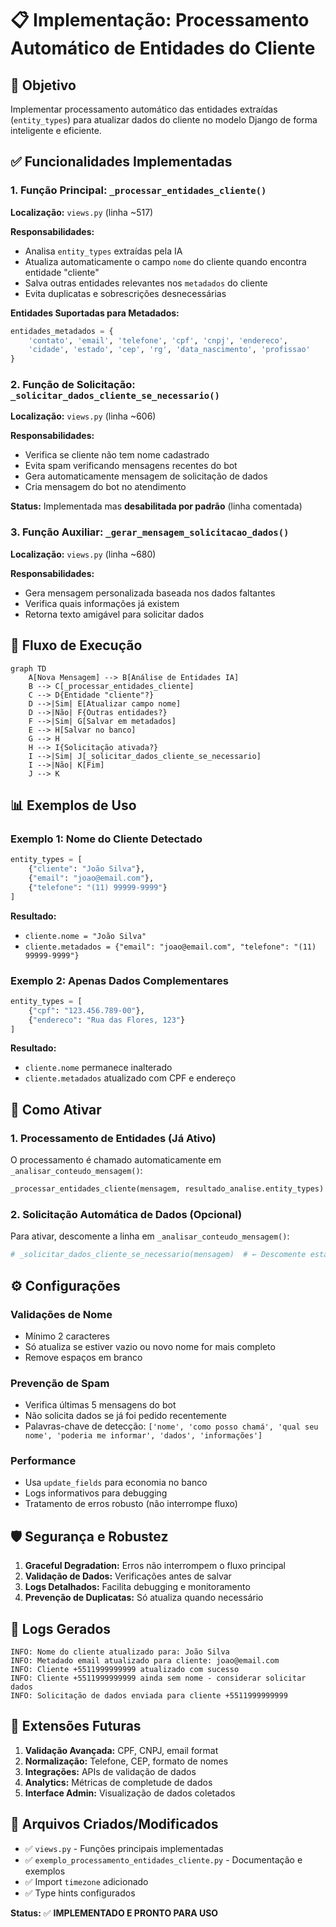 # 📋 Implementação: Processamento Automático de Entidades do Cliente

## 🎯 Objetivo
Implementar processamento automático das entidades extraídas (`entity_types`) para atualizar dados do cliente no modelo Django de forma inteligente e eficiente.

## ✅ Funcionalidades Implementadas

### 1. **Função Principal: `_processar_entidades_cliente()`**
**Localização:** `views.py` (linha ~517)

**Responsabilidades:**
- Analisa `entity_types` extraídas pela IA
- Atualiza automaticamente o campo `nome` do cliente quando encontra entidade "cliente"
- Salva outras entidades relevantes nos `metadados` do cliente
- Evita duplicatas e sobrescrições desnecessárias

**Entidades Suportadas para Metadados:**
```python
entidades_metadados = {
    'contato', 'email', 'telefone', 'cpf', 'cnpj', 'endereco', 
    'cidade', 'estado', 'cep', 'rg', 'data_nascimento', 'profissao'
}
```

### 2. **Função de Solicitação: `_solicitar_dados_cliente_se_necessario()`**
**Localização:** `views.py` (linha ~606)

**Responsabilidades:**
- Verifica se cliente não tem nome cadastrado
- Evita spam verificando mensagens recentes do bot
- Gera automaticamente mensagem de solicitação de dados
- Cria mensagem do bot no atendimento

**Status:** Implementada mas **desabilitada por padrão** (linha comentada)

### 3. **Função Auxiliar: `_gerar_mensagem_solicitacao_dados()`**
**Localização:** `views.py` (linha ~680)

**Responsabilidades:**
- Gera mensagem personalizada baseada nos dados faltantes
- Verifica quais informações já existem
- Retorna texto amigável para solicitar dados

## 🔄 Fluxo de Execução

```mermaid
graph TD
    A[Nova Mensagem] --> B[Análise de Entidades IA]
    B --> C[_processar_entidades_cliente]
    C --> D{Entidade "cliente"?}
    D -->|Sim| E[Atualizar campo nome]
    D -->|Não| F{Outras entidades?}
    F -->|Sim| G[Salvar em metadados]
    E --> H[Salvar no banco]
    G --> H
    H --> I{Solicitação ativada?}
    I -->|Sim| J[_solicitar_dados_cliente_se_necessario]
    I -->|Não| K[Fim]
    J --> K
```

## 📊 Exemplos de Uso

### Exemplo 1: Nome do Cliente Detectado
```python
entity_types = [
    {"cliente": "João Silva"},
    {"email": "joao@email.com"},
    {"telefone": "(11) 99999-9999"}
]
```
**Resultado:**
- `cliente.nome = "João Silva"`
- `cliente.metadados = {"email": "joao@email.com", "telefone": "(11) 99999-9999"}`

### Exemplo 2: Apenas Dados Complementares
```python
entity_types = [
    {"cpf": "123.456.789-00"},
    {"endereco": "Rua das Flores, 123"}
]
```
**Resultado:**
- `cliente.nome` permanece inalterado
- `cliente.metadados` atualizado com CPF e endereço

## 🚀 Como Ativar

### 1. Processamento de Entidades (Já Ativo)
O processamento é chamado automaticamente em `_analisar_conteudo_mensagem()`:
```python
_processar_entidades_cliente(mensagem, resultado_analise.entity_types)
```

### 2. Solicitação Automática de Dados (Opcional)
Para ativar, descomente a linha em `_analisar_conteudo_mensagem()`:
```python
# _solicitar_dados_cliente_se_necessario(mensagem)  # ← Descomente esta linha
```

## ⚙️ Configurações

### Validações de Nome
- Mínimo 2 caracteres
- Só atualiza se estiver vazio ou novo nome for mais completo
- Remove espaços em branco

### Prevenção de Spam
- Verifica últimas 5 mensagens do bot
- Não solicita dados se já foi pedido recentemente
- Palavras-chave de detecção: `['nome', 'como posso chamá', 'qual seu nome', 'poderia me informar', 'dados', 'informações']`

### Performance
- Usa `update_fields` para economia no banco
- Logs informativos para debugging
- Tratamento de erros robusto (não interrompe fluxo)

## 🛡️ Segurança e Robustez

1. **Graceful Degradation:** Erros não interrompem o fluxo principal
2. **Validação de Dados:** Verificações antes de salvar
3. **Logs Detalhados:** Facilita debugging e monitoramento
4. **Prevenção de Duplicatas:** Só atualiza quando necessário

## 📝 Logs Gerados

```log
INFO: Nome do cliente atualizado para: João Silva
INFO: Metadado email atualizado para cliente: joao@email.com
INFO: Cliente +5511999999999 atualizado com sucesso
INFO: Cliente +5511999999999 ainda sem nome - considerar solicitar dados
INFO: Solicitação de dados enviada para cliente +5511999999999
```

## 🔮 Extensões Futuras

1. **Validação Avançada:** CPF, CNPJ, email format
2. **Normalização:** Telefone, CEP, formato de nomes
3. **Integrações:** APIs de validação de dados
4. **Analytics:** Métricas de completude de dados
5. **Interface Admin:** Visualização de dados coletados

## 📖 Arquivos Criados/Modificados

- ✅ `views.py` - Funções principais implementadas
- ✅ `exemplo_processamento_entidades_cliente.py` - Documentação e exemplos
- ✅ Import `timezone` adicionado
- ✅ Type hints configurados

**Status:** ✅ **IMPLEMENTADO E PRONTO PARA USO**
